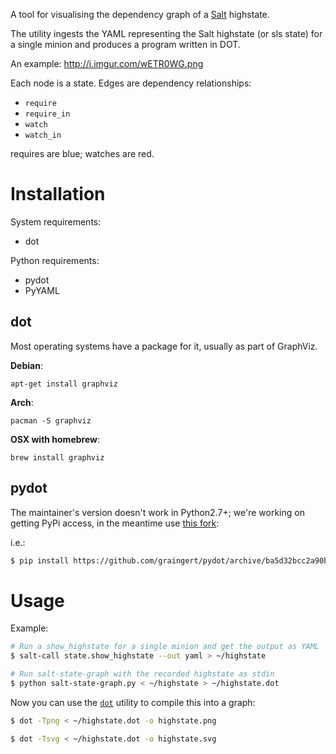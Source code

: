 A tool for visualising the dependency graph of a
[Salt](https://github.com/saltstack/salt) highstate.

The utility ingests the YAML representing the Salt highstate (or sls state) for
a single minion and produces a program written in DOT.

An example: http://i.imgur.com/wETR0WG.png

Each node is a state. Edges are dependency relationships:

* `require`
* `require_in`
* `watch`
* `watch_in`

requires are blue; watches are red.

Installation
============
System requirements:

* dot

Python requirements:

* pydot
* PyYAML

dot
---

Most operating systems have a package for it, usually as part of GraphViz.

**Debian**:

	apt-get install graphviz

**Arch**:

	pacman -S graphviz

**OSX with homebrew**:

	brew install graphviz


pydot
-----

The maintainer's version doesn't work in
Python2.7+; we're working on getting PyPi access, in the meantime use [this
fork](https://github.com/graingert/pydot/tree/patch-1):


i.e.:

```bash
$ pip install https://github.com/graingert/pydot/archive/ba5d32bcc2a90bcb44593f94b14dde9424f9c7c6.tar.gz
```

Usage
====

Example:

```bash
# Run a show_highstate for a single minion and get the output as YAML
$ salt-call state.show_highstate --out yaml > ~/highstate

# Run salt-state-graph with the recorded highstate as stdin
$ python salt-state-graph.py < ~/highstate > ~/highstate.dot
```

Now you can use the [`dot`](http://en.wikipedia.org/wiki/DOT_%28graph_description_language%29) utility to compile this into a graph:

```bash
$ dot -Tpng < ~/highstate.dot -o highstate.png
```

```bash
$ dot -Tsvg < ~/highstate.dot -o highstate.svg
```
